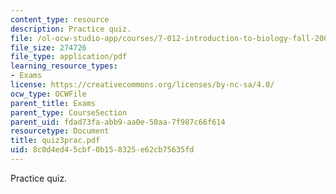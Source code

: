 ```yaml
---
content_type: resource
description: Practice quiz.
file: /ol-ocw-studio-app/courses/7-012-introduction-to-biology-fall-2004/8c0d4ed45cbf0b158325e62cb75635fd_quiz3prac.pdf
file_size: 274726
file_type: application/pdf
learning_resource_types:
- Exams
license: https://creativecommons.org/licenses/by-nc-sa/4.0/
ocw_type: OCWFile
parent_title: Exams
parent_type: CourseSection
parent_uid: fdad73fa-abb9-aa0e-50aa-7f987c66f614
resourcetype: Document
title: quiz3prac.pdf
uid: 8c0d4ed4-5cbf-0b15-8325-e62cb75635fd
---
```

Practice quiz.